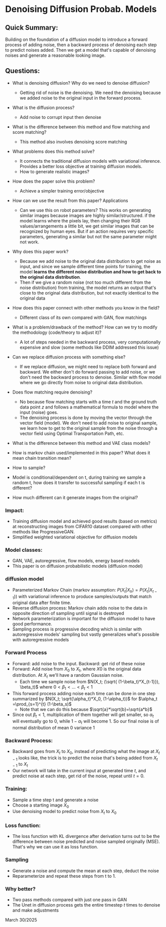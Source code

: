 # Denoising Diffusion Probab. Models 

## Quick Summary: 
Building on the foundation of a diffusion model to introduce a forward process of adding noise, then a backward process of denoising each step to predict noises added. Then we get a model that's capable of denoising noises and generate a reasonable looking image. 
## Questions: 
- What is denoising diffusion? Why do we need to denoise diffusion? 
    - Getting rid of noise is the denoising. We need the denoising because we added noise to the original input in the forward process. 
- What is the diffusion process? 
    - Add noise to corrupt input then denoise 
- What is the difference between this method and flow matching and score matching?   
    - This method also involves denoising score matching 

- What problems does this method solve? 
    - It connects the traditional diffusion models with variational inference. Provides a better loss objective at training diffusion models.  
    - How to generate realistic images? 
- How does the paper solve this problem?   
    - Achieve a simpler training error/objective  
- How can we use the result from this paper?  Applications 
    - Can we use this on robot parameters? This works on generating similar images because images are highly similar/structured. if the model learns where the pixels lay, then changing their RGB values/arrangements a little bit, we get similar images that can be recognized by human eyes. But if an action requires very specific parameters, generating a similar but not the same parameter might not work. 
- Why does this paper work? 
    - Because we add noise to the original data distribution to get noise as input, and since we sample different time points for training, the model **learns the different noise distribution and how to get back to the original data distribution**.  
    - Then if we give a random noise (not too much different from the noise distribution) from training, the model returns an output that's close to the original data distribution, but not exactly identical to the original data 
- How does this paper connect with other methods you know in the field?  
    - Different class of its own compared with GAN, flow matchings 

- What is a problem/drawback of the method? How can we try to modify the methodology (code/theory to adjust it)? 
    - A lot of steps needed in the backward process, very computationally expensive and slow (some methods like DDIM addressed this issue) 
- Can we replace diffusion process with something else?  
    - If we replace diffusion, we might need to replace both forward and backward. We either don't do forward passing to add noise, or we don't need the backward process to denoise. Similar with flow model where we go directly from noise to original data distribution. 
- Does flow matching require denoising?  
    - No because flow matching starts with a time $t$ and the ground truth data point $z$ and follows a mathematical formula to model where the input (noise) goes. 
    - The denoising process is done by moving the vector through the vector field (model). We don't need to add noise to original sample, we learn how to get to the original sample from the noise through a vector field using Optimal Transportation Path, etc. 
  
- What is the difference between this method and VAE class models?    
  
- How is markov chain used/implemented in this paper? What does it mean chain transition mean?  

- How to sample? 

- Model is conditional/dependent on t, during training we sample a random t, how does it transfer to successful sampling if each t is different?  
 
- How much different can it generate images from the original? 
  
### Impact: 
- Training diffusion model and achieved good results (based on metrics) at reconstructing images from CIFAR10 dataset compared with other methods like ProgressiveGAN.  
- Simplified weighted variational objective for diffusion models 
### Model classes: 
- GAN, VAE, autoregressive, flow models, energy based models 
- This paper is on diffusion probabilistic models (diffusion model) 
### diffusion model 
- Parameterized Markov Chain (markov assumption: $P(X_t|X_h)= P(X_t|X_{t-1})$) with variational inference to produce samples/outputs that match original data after finite time.  
- Reverse diffusion process: Markov chain adds noise to the data in opposite direction of sampling until signal is destroyed  
- Network parameterization is important for the diffusion model to have good performance. 
- Sampling process is progressive decoding which is similar with autoregressive models' sampling but vastly generalizes what's possible with autoregressive models  
### Forward Process 
- Forward: add noise to the input. Backward: get rid of these noise  
- Forward: Add noise from $X_0$ to $X_t$, where $X0$ is the original data distribution. At $X_t$ we'll have a random Gaussian noise. 
    - Each time we sample noise from $N(X_t; (\sqrt{ (1-\beta_t)*X_{t-1}}), \beta_t)$ where $0< \beta_{1} < ... < \beta_t <1$ 
- This forward process adding noise each time can be done in one step summarized by $N(X_t; \sqrt{\alpha_t}*X_0, (1-\alpha_t))$ for $\alpha_t =\prod_{s=1}^{t} (1-\beta_s)$ 
    - Note that we can do this because $\sqrt{a}*\sqrt{b}=\sqrt{a*b}$ 
- Since out $\beta_t<1$, multiplication of them together will get smaller, so $\alpha_t$ will eventually go to 0, while $1-\alpha_t$ will become 1. So our final noise is of normal distribution of mean 0 variance 1 
### Backward Process: 
- Backward goes from $X_t$ to $X_0$, instead of predicting what the image at $X_{t-1}$ looks like, the trick is to predict the noise that's being added from $X_{t-1}$ to $X_t$ 
- Our network will take in the current input at generated time $t$, and predict noise at each step, get rid of the noise, repeat until $t=0$.  
### Training: 
- Sample a time step t and generate a noise 
- Choose a starting image $X_0$ 
- Use denoising model to predict noise from $X_t$ to $X_0$ 
### Loss function: 
- The loss function with KL divergence after derivation turns out to be the difference between noise predicted and noise sampled originally (MSE). That's why we can use it as loss function. 
### Sampling 
- Generate a noise and compute the mean at each step, deduct the noise
- Reparameterize and repeat these steps from t to 1. 
### Why better? 
- Two pass methods compared with just one pass in GAN 
- The Unet in diffusion process gets the entire timestep $t$ times to denoise and make adjustments 


March 30/2025 